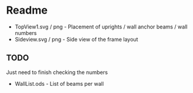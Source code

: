 # Readme

  * TopView1.svg / png - Placement of uprights / wall anchor beams / wall numbers
  * Sideview.svg / png - Side view of the frame layout

## TODO

Just need to finish checking the numbers

  * WallList.ods - List of beams per wall

